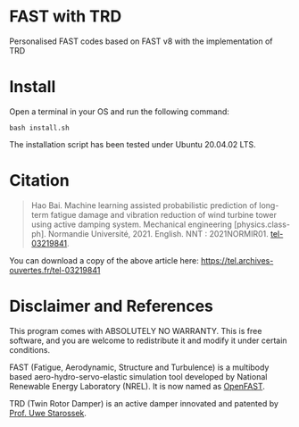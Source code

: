 # FAST with TRD
Personalised FAST codes based on FAST v8 with the implementation of TRD

# Install
Open a terminal in your OS and run the following command:

`bash install.sh`

The installation script has been tested under Ubuntu 20.04.02 LTS.

# Citation
> Hao Bai. Machine learning assisted probabilistic prediction of long-term fatigue damage and vibration reduction of wind turbine tower using active damping system.
> Mechanical engineering [physics.class-ph]. Normandie Université, 2021. English.
> NNT : 2021NORMIR01.
> [tel-03219841](https://tel.archives-ouvertes.fr/tel-03219841).

You can download a copy of the above article here: https://tel.archives-ouvertes.fr/tel-03219841


# Disclaimer and References
This program comes with ABSOLUTELY NO WARRANTY. This is free software, and you are welcome to redistribute it and modify it under certain conditions.

FAST (Fatigue, Aerodynamic, Structure and Turbulence) is a multibody based aero-hydro-servo-elastic simulation tool developed by National Renewable Energy Laboratory (NREL). It is now named as [OpenFAST](https://github.com/OpenFAST/openfast).

TRD (Twin Rotor Damper) is an active damper innovated and patented by [Prof. Uwe Starossek](https://www.tuhh.de/sdb/ueber-uns/prof-uwe-starossek.html).
